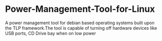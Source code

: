 # Power-Management-Tool-for-Linux
A power management tool for debian based operating systems bulit upon the TLP framework.The tool is capable of turning off hardware devices like USB ports, CD Drive bay when on low power
